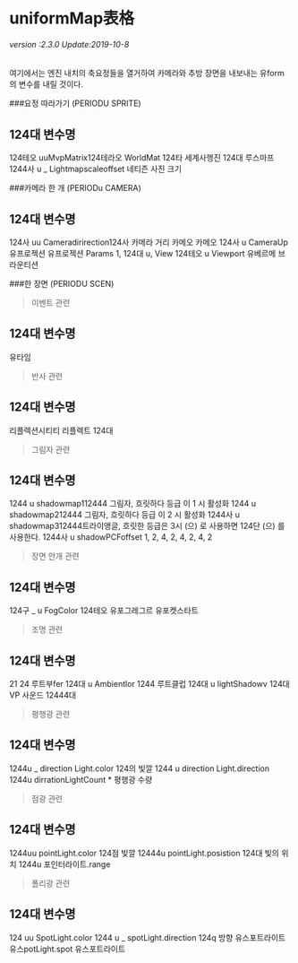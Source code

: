 # uniformMap表格

###### *version :2.3.0   Update:2019-10-8*

여기에서는 엔진 내치의 축요정들을 열거하여 카메라와 추방 장면을 내보내는 유form의 변수를 내릴 것이다.

###요정 따라가기 (PERIODU SPRITE)

124대 변수명
------------------------------------------------------------------------------------------------------------------------------------------------------------------------------------------------------------
124테오 uuMvpMatrix124테라오
WorldMat 124타 세계사행진
124대 루스마프
1244사 u _ Lightmapscaleoffset 네티즌 사진 크기


###카메라 한 개 (PERIODu CAMERA)

124대 변수명
------------------------------------------------------------------------------------------------------------------------------------------------------------------------------------------------------
124사 uu Cameradirirection124사 카메라 거리
카메오 카메오
124사 u CameraUp
유프로젝션
유프로젝션 Params
1, 124대 u, View
124테오 u Viewport
유베르메 브라운티션

###한 장면 (PERIODU SCEN)

> 이벤트 관련

124대 변수명
------------------------------------------------------------------------------------------------------------------------------------------------------------------------------
유타임

> 반사 관련


124대 변수명
------------------------------------------------------------------------------------------------------------------------------------------------------------------------------
리플렉션시티티
리플렉트 124대

> 그림자 관련

124대 변수명
--------------------------------------------------------------------------------------------------------------------------------------------------------------------------------------------------------------------------------------
1244 u shadowmap112444 그림자, 흐릿하다 등급 이 1 시 활성화
1244 u shadowmap212444 그림자, 흐릿하다 등급 이 2 시 활성화
1244사 u shadowmap312444트라이앵글, 흐릿한 등급은 3시 (으) 로 사용하면 124단 (으) 를 사용한다.
1244사 u shadowPCFoffset
1, 2, 4, 2, 4, 2, 4, 2

> 장면 안개 관련

124대 변수명
--------------------------------------------------------------------------------------------------------------------------------------------------------------------------------------------------------------------------------------------------
124구 _ u FogColor 124테오
유포그레그르
유포켓스타트

> 조명 관련


124대 변수명
--------------------------------------------------------------------------------------------------------------------------------------------------------------------------------------------------------------------------------------------------
21 24 루트부fer
124대 u Ambientlor
1244 루트클럽
124대 u lightShadowv 124대 VP 사운드 12444대

> 평행광 관련


124대 변수명
------------------------------------------------------------------------------------------------------------------------------------------------------------------------------------------------------------
1244u _ direction Light.color 124의 빛깔
1244 u direction Light.direction
1244u dirrationLightCount * 평행광 수량


> 점광 관련


124대 변수명
--------------------------------------------------------------------------------------------------------------------------------------------------------------------------------------------------------------------------------------------------
1244uu pointLight.color 124점 빛깔
12444u pointLight.posistion 124대 빛의 위치
1244u 포인터라이트.range

> 폴리광 관련

124대 변수명
----------------------------------------------------------------------------------------------------------------------------------------------------------------------------------------------
124 uu SpotLight.color
1244 u _ spotLight.direction 124q 방향
유스포트라이트
유스potLight.spot
유스포트라이트


